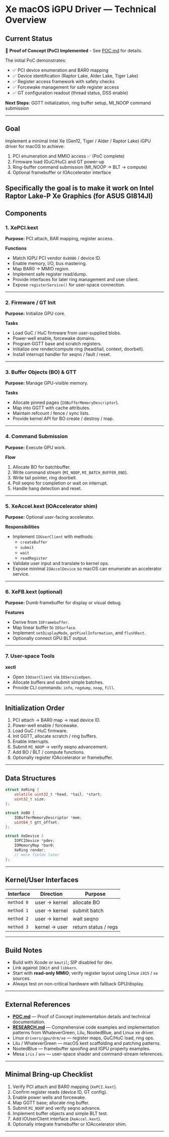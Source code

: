 # Xe macOS iGPU Driver — Technical Overview

## Current Status

🎉 **Proof of Concept (PoC) Implemented** - See [POC.md](POC.md) for details.

The initial PoC demonstrates:
- ✅ PCI device enumeration and BAR0 mapping
- ✅ Device identification (Raptor Lake, Alder Lake, Tiger Lake)
- ✅ Register access framework with safety checks
- ✅ Forcewake management for safe register access
- ✅ GT configuration readout (thread status, DSS enable)

**Next Steps**: GGTT initialization, ring buffer setup, MI_NOOP command submission

---

## Goal
Implement a minimal Intel Xe (Gen12, Tiger / Alder / Raptor Lake) iGPU driver for macOS to achieve:
1. PCI enumeration and MMIO access ✅ (PoC complete)
2. Firmware load (GuC/HuC) and GT power-up
3. Ring-buffer command submission (MI_NOOP → BLT → compute)
4. Optional framebuffer or IOAccelerator interface

Specifically the goal is to make it work on Intel Raptor Lake-P Xe Graphics (for ASUS GI814JI)
---

## Components

### 1. **XePCI.kext**
**Purpose:** PCI attach, BAR mapping, register access.

**Functions**
- Match IGPU PCI vendor `0x8086` / device ID.
- Enable memory, I/O, bus mastering.
- Map BAR0 → MMIO region.
- Implement safe register read/dump.
- Provide interfaces for later ring management and user client.
- Expose `registerService()` for user-space connection.

---

### 2. **Firmware / GT Init**
**Purpose:** Initialize GPU core.

**Tasks**
- Load GuC / HuC firmware from user-supplied blobs.
- Power-well enable, forcewake domains.
- Program GGTT base and scratch registers.
- Initialize one render/compute ring (head/tail, context, doorbell).
- Install interrupt handler for seqno / fault / reset.

---

### 3. **Buffer Objects (BO) & GTT**
**Purpose:** Manage GPU-visible memory.

**Tasks**
- Allocate pinned pages (`IOBufferMemoryDescriptor`).
- Map into GGTT with cache attributes.
- Maintain refcount / fence / sync lists.
- Provide kernel API for BO create / destroy / map.

---

### 4. **Command Submission**
**Purpose:** Execute GPU work.

**Flow**
1. Allocate BO for batchbuffer.
2. Write command stream (`MI_NOOP`, `MI_BATCH_BUFFER_END`).
3. Write tail pointer, ring doorbell.
4. Poll seqno for completion or wait on interrupt.
5. Handle hang detection and reset.

---

### 5. **XeAccel.kext (IOAccelerator shim)**
**Purpose:** Optional user-facing accelerator.

**Responsibilities**
- Implement `IOUserClient` with methods:
  - `createBuffer`
  - `submit`
  - `wait`
  - `readRegister`
- Validate user input and translate to kernel ops.
- Expose minimal `IOAccelDevice` so macOS can enumerate an accelerator service.

---

### 6. **XeFB.kext (optional)**
**Purpose:** Dumb framebuffer for display or visual debug.

**Features**
- Derive from `IOFramebuffer`.
- Map linear buffer to `IOSurface`.
- Implement `setDisplayMode`, `getPixelInformation`, and `flushRect`.
- Optionally connect GPU BLT output.

---

### 7. **User-space Tools**
**xectl**
- Open `IOUserClient` via `IOServiceOpen`.
- Allocate buffers and submit simple batches.
- Provide CLI commands: `info`, `regdump`, `noop`, `fill`.

---

## Initialization Order

1. PCI attach → BAR0 map → read device ID.
2. Power-well enable / forcewake.
3. Load GuC / HuC firmware.
4. Init GGTT, allocate scratch / ring buffers.
5. Enable interrupts.
6. Submit `MI_NOOP` → verify seqno advancement.
7. Add BO / BLT / compute functions.
8. Optionally register IOAccelerator or framebuffer.

---

## Data Structures

```c
struct XeRing {
    volatile uint32_t *head, *tail, *start;
    uint32_t size;
};

struct XeBO {
    IOBufferMemoryDescriptor *mem;
    uint64_t gtt_offset;
};

struct XeDevice {
    IOPCIDevice *pdev;
    IOMemoryMap *bar0;
    XeRing render;
    // more fields later
};
```
---

## Kernel/User Interfaces

| Interface | Direction | Purpose |
|------------|------------|----------|
| `method 0` | user → kernel | allocate BO |
| `method 1` | user → kernel | submit batch |
| `method 2` | user → kernel | wait seqno |
| `method 3` | kernel → user | return status / regs |

---

## Build Notes
- Build with Xcode or `kmutil`; SIP disabled for dev.
- Link against `IOKit` and `libkern`.
- Start with **read-only MMIO**; verify register layout using Linux `i915` / `xe` sources.
- Always test on non-critical hardware with fallback GPU/display.

---

## External References
- **[POC.md](POC.md)** — Proof of Concept implementation details and technical documentation.
- **[RESEARCH.md](RESEARCH.md)** — Comprehensive code examples and implementation patterns from WhateverGreen, Lilu, NootedBlue, and Linux xe driver.
- Linux `drivers/gpu/drm/xe` — register maps, GuC/HuC load, ring ops.
- Lilu / WhateverGreen — macOS kext scaffolding and patching patterns.
- NootedBlue — framebuffer spoofing and IGPU property examples.
- Mesa `iris` / `anv` — user-space shader and command-stream references.

---

## Minimal Bring-up Checklist
1. Verify PCI attach and BAR0 mapping (`XePCI.kext`).
2. Confirm register reads (device ID, GT config).
3. Enable power wells and forcewake.
4. Map GGTT base; allocate ring buffer.
5. Submit `MI_NOOP` and verify seqno advance.
6. Implement buffer objects and simple BLT test.
7. Add IOUserClient interface (`XeAccel.kext`).
8. Optionally integrate framebuffer or IOAccelerator shim.

---
